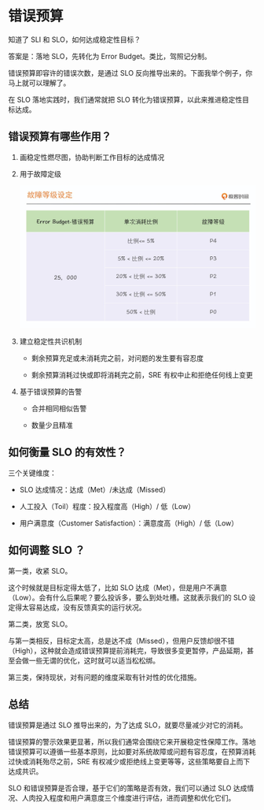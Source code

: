 # 错误预算

知道了 SLI 和 SLO，如何达成稳定性目标？

答案是：落地 SLO，先转化为 Error Budget。类比，驾照记分制。

错误预算即容许的错误次数，是通过 SLO 反向推导出来的。下面我举个例子，你马上就可以理解了。

在 SLO 落地实践时，我们通常就把 SLO 转化为错误预算，以此来推进稳定性目标达成。

## 错误预算有哪些作用？

1. 画稳定性燃尽图，协助判断工作目标的达成情况
1. 用于故障定级

    ![故障等级](../../images/Failure-Rating.jpg)

1. 建立稳定性共识机制

    - 剩余预算充足或未消耗完之前，对问题的发生要有容忍度

    - 剩余预算消耗过快或即将消耗完之前，SRE 有权中止和拒绝任何线上变更

1. 基于错误预算的告警

    - 合并相同相似告警

    - 数量少且精准

## 如何衡量 SLO 的有效性？

三个关键维度：

- SLO 达成情况：达成（Met）/未达成（Missed）

- 人工投入（Toil）程度：投入程度高（High）/ 低（Low）

- 用户满意度（Customer Satisfaction）：满意度高（High）/ 低（Low）

## 如何调整 SLO ？

第一类，收紧 SLO。

这个时候就是目标定得太低了，比如 SLO 达成（Met），但是用户不满意（Low）。会有什么后果呢？要么投诉多，要么到处吐槽。这就表示我们的 SLO 设定得太容易达成，没有反馈真实的运行状况。

第二类，放宽 SLO。

与第一类相反，目标定太高，总是达不成（Missed），但用户反馈却很不错（High），这种就会造成错误预算提前消耗完，导致很多变更暂停，产品延期，甚至会做一些无谓的优化，这时就可以适当松松绑。

第三类，保持现状，对有问题的维度采取有针对性的优化措施。

## 总结

错误预算是通过 SLO 推导出来的，为了达成 SLO，就要尽量减少对它的消耗。

错误预算的警示效果更显著，所以我们通常会围绕它来开展稳定性保障工作。落地错误预算可以遵循一些基本原则，比如要对系统故障或问题有容忍度，在预算消耗过快或消耗殆尽之前，SRE 有权减少或拒绝线上变更等等，这些策略要自上而下达成共识。

SLO 和错误预算是否合理，基于它们的策略是否有效，我们可以通过 SLO 达成情况、人肉投入程度和用户满意度三个维度进行评估，进而调整和优化它们。
